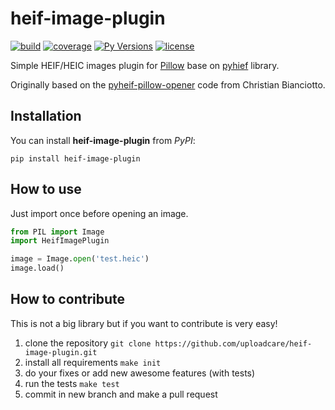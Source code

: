 # heif-image-plugin

[![build](https://travis-ci.org/uploadcare/heif-image-plugin.svg?branch=master)](https://travis-ci.org/uploadcare/heif-image-plugin)
[![coverage](https://img.shields.io/codecov/c/gh/uploadcare/heif-image-plugin)](https://codecov.io/gh/uploadcare/heif-image-plugin)
[![Py Versions](https://img.shields.io/pypi/pyversions/heif-image-plugin)](https://pypi.python.org/pypi/heif-image-plugin/)
[![license](https://img.shields.io/github/license/uploadcare/heif-image-plugin)](https://pypi.python.org/pypi/heif-image-plugin/)

Simple HEIF/HEIC images plugin for [Pillow](https://pillow.readthedocs.io)
base on [pyhief](https://github.com/carsales/pyheif#pyheif) library.

Originally based on the [pyheif-pillow-opener](https://github.com/ciotto/pyheif-pillow-opener)
code from Christian Bianciotto.

## Installation

You can install **heif-image-plugin** from *PyPI*:

`pip install heif-image-plugin`

## How to use

Just import once before opening an image.

```python
from PIL import Image
import HeifImagePlugin

image = Image.open('test.heic')
image.load()
```

## How to contribute

This is not a big library but if you want to contribute is very easy!

 1. clone the repository `git clone https://github.com/uploadcare/heif-image-plugin.git`
 1. install all requirements `make init`
 1. do your fixes or add new awesome features (with tests)
 1. run the tests `make test`
 1. commit in new branch and make a pull request
